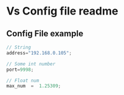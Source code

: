 # Vs Config file readme

## Config File example
```cpp
// String
address="192.168.0.105";

// Some int number
port=9998;

// Float num
max_num  =  1.25309;
```
